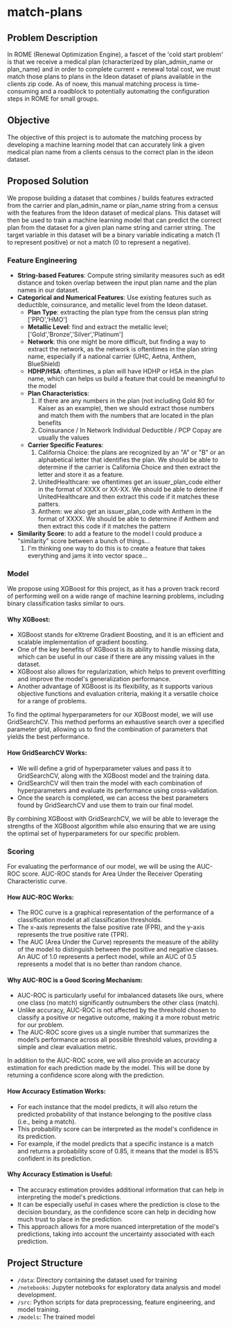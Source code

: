# match-plans

## Problem Description

In ROME (Renewal Optimization Engine), a fascet of the 'cold start problem' is that we receive a medical plan (characterized by plan_admin_name or plan_name) and in order to complete current + renewal total cost, we must match those plans to plans in the Ideon dataset of plans available in the clients zip code. As of noew, this manual matching process is time-consuming and a roadblock to potentially automating the configuration steps in ROME for small groups.

## Objective

The objective of this project is to automate the matching process by developing a machine learning model that can accurately link a given medical plan name from a clients census to the correct plan in the ideon dataset.

## Proposed Solution

We propose building a dataset that combines / builds features extracted from the carrier and plan_admin_name or plan_name string from a census with the features from the Ideon dataset of medical plans. This dataset will then be used to train a machine learning model that can predict the correct plan from the dataset for a given plan name string and carrier string. The target variable in this dataset will be a binary variable indicating a match (1 to represent positive) or not a match (0 to represent a negative).

### Feature Engineering

- **String-based Features**: Compute string similarity measures such as edit distance and token overlap between the input plan name and the plan names in our dataset.
- **Categorical and Numerical Features**: Use existing features such as deductible, coinsurance, and metallic level from the Ideon dataset.
  - **Plan Type**: extracting the plan type from the census plan string ['PPO','HMO']
  - **Metallic Level**: find and extract the metallic level; ['Gold','Bronze','Silver','Platinum']
  - **Network**: this one might be more difficult, but finding a way to extract the network, as the network is oftentimes in the plan string name, especially if a national carrier (UHC, Aetna, Anthem, BlueShield)
  - **HDHP/HSA**: oftentimes, a plan will have HDHP or HSA in the plan name, which can helps us build a feature that could be meaningful to the model
  - **Plan Characteristics**:
    1. If there are any numbers in the plan (not including Gold 80 for Kaiser as an example), then we should extract those numbers and match them with the numbers that are located in the plan benefits
    2. Coinsurance / In Network Individual Deductible / PCP Copay are usually the values
  - **Carrier Specific Features**:
    1. California Choice: the plans are recognized by an "A" or "B" or an alphabetical letter that identifies the plan. We should be able to determine if the carrier is California Choice and then extract the letter and store it as a feature.
    2. UnitedHealthcare: we oftentimes get an issuer_plan_code either in the format of XXXX or XX-XX. We should be able to deterine if UnitedHealthcare and then extract this code if it matches these patters.
    3. Anthem: we also get an issuer_plan_code with Anthem in the format of XXXX. We should be able to determine if Anthem and then extract this code if it matches the pattern
- **Similarity Score**: to add a feature to the model I could produce a "similarity" score between a bunch of things... 
  1. I'm thinking one way to do this is to create a feature that takes everything and jams it into vector space...

### Model

We propose using XGBoost for this project, as it has a proven track record of performing well on a wide range of machine learning problems, including binary classification tasks similar to ours.

#### Why XGBoost:
- XGBoost stands for eXtreme Gradient Boosting, and it is an efficient and scalable implementation of gradient boosting.
- One of the key benefits of XGBoost is its ability to handle missing data, which can be useful in our case if there are any missing values in the dataset.
- XGBoost also allows for regularization, which helps to prevent overfitting and improve the model's generalization performance.
- Another advantage of XGBoost is its flexibility, as it supports various objective functions and evaluation criteria, making it a versatile choice for a range of problems.

To find the optimal hyperparameters for our XGBoost model, we will use GridSearchCV. This method performs an exhaustive search over a specified parameter grid, allowing us to find the combination of parameters that yields the best performance.

#### How GridSearchCV Works:
- We will define a grid of hyperparameter values and pass it to GridSearchCV, along with the XGBoost model and the training data.
- GridSearchCV will then train the model with each combination of hyperparameters and evaluate its performance using cross-validation.
- Once the search is completed, we can access the best parameters found by GridSearchCV and use them to train our final model.

By combining XGBoost with GridSearchCV, we will be able to leverage the strengths of the XGBoost algorithm while also ensuring that we are using the optimal set of hyperparameters for our specific problem.


### Scoring

For evaluating the performance of our model, we will be using the AUC-ROC score. AUC-ROC stands for Area Under the Receiver Operating Characteristic curve.

#### How AUC-ROC Works:

- The ROC curve is a graphical representation of the performance of a classification model at all classification thresholds.
- The x-axis represents the false positive rate (FPR), and the y-axis represents the true positive rate (TPR).
- The AUC (Area Under the Curve) represents the measure of the ability of the model to distinguish between the positive and negative classes. An AUC of 1.0 represents a perfect model, while an AUC of 0.5 represents a model that is no better than random chance.

#### Why AUC-ROC is a Good Scoring Mechanism:

- AUC-ROC is particularly useful for imbalanced datasets like ours, where one class (no match) significantly outnumbers the other class (match).
- Unlike accuracy, AUC-ROC is not affected by the threshold chosen to classify a positive or negative outcome, making it a more robust metric for our problem.
- The AUC-ROC score gives us a single number that summarizes the model’s performance across all possible threshold values, providing a simple and clear evaluation metric.

In addition to the AUC-ROC score, we will also provide an accuracy estimation for each prediction made by the model. This will be done by returning a confidence score along with the prediction.

#### How Accuracy Estimation Works:

- For each instance that the model predicts, it will also return the predicted probability of that instance belonging to the positive class (i.e., being a match).
- This probability score can be interpreted as the model's confidence in its prediction.
- For example, if the model predicts that a specific instance is a match and returns a probability score of 0.85, it means that the model is 85% confident in its prediction.

#### Why Accuracy Estimation is Useful:

- The accuracy estimation provides additional information that can help in interpreting the model's predictions.
- It can be especially useful in cases where the prediction is close to the decision boundary, as the confidence score can help in deciding how much trust to place in the prediction.
- This approach allows for a more nuanced interpretation of the model's predictions, taking into account the uncertainty associated with each prediction.

## Project Structure

- `/data`: Directory containing the dataset used for training
- `/notebooks`: Jupyter notebooks for exploratory data analysis and model development.
- `/src`: Python scripts for data preprocessing, feature engineering, and model training.
- `/models`: The trained model
